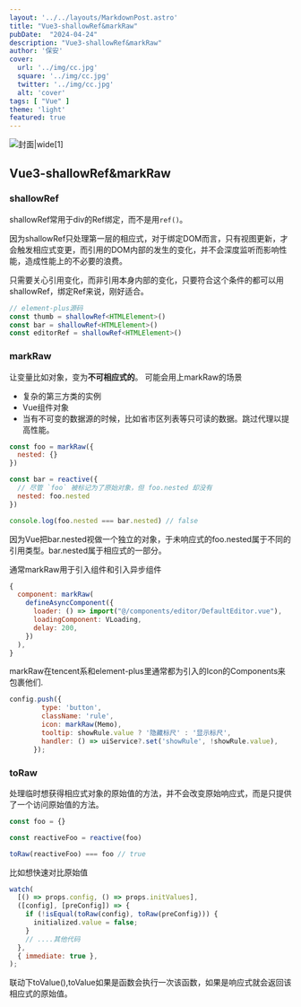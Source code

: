 ```yaml
---
layout: '../../layouts/MarkdownPost.astro'
title: "Vue3-shallowRef&markRaw"
pubDate:  "2024-04-24"
description: "Vue3-shallowRef&markRaw"
author: '保安'
cover:
  url: '../img/cc.jpg'
  square: '../img/cc.jpg'
  twitter: '../img/cc.jpg'
  alt: 'cover'
tags: [ "Vue" ]
theme: 'light'
featured: true
---
```


![封面|wide](/img/cc.jpg)[1]

## Vue3-shallowRef&markRaw

### shallowRef

shallowRef常用于div的Ref绑定，而不是用`ref()`。

因为shallowRef只处理第一层的相应式，对于绑定DOM而言，只有视图更新，才会触发相应式变更，而引用的DOM内部的发生的变化，并不会深度监听而影响性能，造成性能上的不必要的浪费。

只需要关心引用变化，而非引用本身内部的变化，只要符合这个条件的都可以用shallowRef，绑定Ref来说，刚好适合。

```typescript
// element-plus源码
const thumb = shallowRef<HTMLElement>()
const bar = shallowRef<HTMLElement>()
const editorRef = shallowRef<HTMLElement>()
```

### markRaw

让变量比如对象，变为**不可相应式的**。
可能会用上markRaw的场景
- 复杂的第三方类的实例
- Vue组件对象
- 当有不可变的数据源的时候，比如省市区列表等只可读的数据。跳过代理以提高性能。

```javascript
const foo = markRaw({
  nested: {}
})

const bar = reactive({
  // 尽管 `foo` 被标记为了原始对象，但 foo.nested 却没有
  nested: foo.nested
})

console.log(foo.nested === bar.nested) // false
```

因为Vue把bar.nested视做一个独立的对象，于未响应式的foo.nested属于不同的引用类型。bar.nested属于相应式的一部分。

通常markRaw用于引入组件和引入异步组件

```javascript
{
  component: markRaw(
    defineAsyncComponent({
      loader: () => import("@/components/editor/DefaultEditor.vue"),
      loadingComponent: VLoading,
      delay: 200,
    })
  ),
}
```

markRaw在tencent系和element-plus里通常都为引入的Icon的Components来包裹他们.

```javascript
config.push({
        type: 'button',
        className: 'rule',
        icon: markRaw(Memo),
        tooltip: showRule.value ? '隐藏标尺' : '显示标尺',
        handler: () => uiService?.set('showRule', !showRule.value),
      });
```

### toRaw

处理临时想获得相应式对象的原始值的方法，并不会改变原始响应式，而是只提供了一个访问原始值的方法。

```javascript
const foo = {}

const reactiveFoo = reactive(foo)

toRaw(reactiveFoo) === foo // true
```

比如想快速对比原始值
```javascript
watch(
  [() => props.config, () => props.initValues],
  ([config], [preConfig]) => {
    if (!isEqual(toRaw(config), toRaw(preConfig))) {
      initialized.value = false;
    }
    // ....其他代码
  },
  { immediate: true },
);
```

联动下toValue(),toValue如果是函数会执行一次该函数，如果是响应式就会返回该相应式的原始值。
